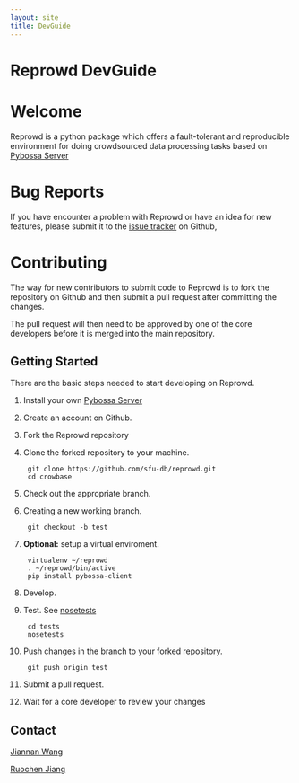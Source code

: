 ```yaml
---
layout: site
title: DevGuide
---
```

# Reprowd DevGuide

# Welcome

Reprowd is a python package which offers a fault-tolerant and reproducible environment for doing crowdsourced data processing tasks based on [Pybossa Server](http://pybossa.com/)

# Bug Reports

If you have encounter a problem with Reprowd or have an idea for new features, please submit it to the [issue tracker](https://github.com/sfu-db/reprowd/issues) on Github,

# Contributing

The way for new contributors to submit code to Reprowd is to fork the repository on Github and then submit a pull request after committing the changes.

The pull request will then need to be approved by one of the core developers before it is merged into the main repository.

## Getting Started

There are the basic steps needed to start developing on Reprowd.

1. Install your own [Pybossa Server](http://docs.pybossa.com/en/latest/juju_pybossa.html)
2. Create an account on Github.
3. Fork the Reprowd repository
4. Clone the forked repository to your machine.

		git clone https://github.com/sfu-db/reprowd.git
		cd crowbase
5. Check out the appropriate branch.
6. Creating a new working branch.

		git checkout -b test
6. <b>Optional:</b> setup a virtual enviroment.

		virtualenv ~/reprowd
		. ~/reprowd/bin/active
		pip install pybossa-client
7. Develop.
8. Test.
	See [nosetests](http://nose.readthedocs.io/en/latest/)

		cd tests
		nosetests
9. Push changes in the branch to your forked repository.

		git push origin test
10. Submit a pull request.
11. Wait for a core developer to review your changes

## Contact

[Jiannan Wang](jnwang@sfu.ca)

[Ruochen Jiang](ruochenj@sfu.ca)
